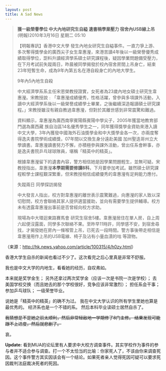 ```yaml
---
layout: post
title: A Sad News
---
```


<blockquote>
<strong>獲一級榮譽學位 中大內地研究生自縊 遺書稱學業壓力 宿舍內USB線上吊</strong>
(明報)2010年3月16日 星期二 05:10

【明報專訊】香港中文大學    發生內地女研究生自縊事件。一直力爭上游、多次奪得獎學金的廣西尖子女生韋惠瀅，來港苦讀4年後以一級榮譽優秀成績取得學位，詎料升讀經濟學系碩士研究課程後，疑因學業問題備受壓力，在下月考試前失蹤兩日，昨晨被同學揭發於校內宿舍房間上吊身亡，結束23年短暫生命，成為9年內第五名在港自殺身亡的內地大學生。

9年內5內地生自殺

中大經濟學系系主任宋恩榮教授證實，女死者為23歲內地女碩士研究生韋惠瀅。宋教授說﹕「韋惠瀅成績優秀，性格活躍，曾參與多項課外活動，入讀中大經濟學系後以一級榮譽成績學士畢業，之後繼續深造報讀碩士研究課程。」宋教授雖沒有親自教過韋惠瀅，但對於其離世感到非常震驚和難過。

資料顯示，韋惠瀅為廣西南寧賓陽縣賓陽中學尖子，2005年獲當地教育部門選為廣西藏    族自治區14名優秀學生之一，同年獲得獎學金資助來港入讀中文大學，3年內獲發中國海外石油獎學金和中大獎學金各一次，亦兩度奪得逸夫書院學術成績獎，07年間以交換生身分遠赴美國    加州聖迭哥州立大學讀書。韋惠瀅讀書努力不懈，亦積極參與課外活動，曾出任系會幹事，亦是逸夫書院乒乓球球隊員，堪稱「精英中的精英」。

根據韋惠瀅留下的遺書內容，警方相信她是因學業問題輕生，並無可疑。宋教授指出，韋惠瀅<strong>本學期需要修讀8科</strong>，下月要參加考試。雖然碩士研究課程較學士課程艱深繁重，但宋教授相信成績優秀的韋惠瀅有足夠能力應付。

失蹤兩日 同學探訪揭發

中大發言人指出，校方對韋惠瀅的離世表示震驚難過，向惠瀅的家人致以深切慰問，校方會聯絡其家人提供適當援助，並向有需要學生提供輔導。校方未有透露韋惠瀅出事前是否曾經向校方求助。

現場為中大環迴東路賽馬會    研究生宿舍5樓。韋惠瀅居住在單人房，自上周六起便沒露面，同學多次聯絡不果。至昨早11時許，同學感不安，到宿舍尋找，才揭發她在房內一條喉管上吊，已死去一段時間。警方事後帶走相信是韋惠瀅用作上吊的USB電線、椅子及沾有小量血漬的咕 等證物。
</blockquote>
（来源：<a href="http://hk.news.yahoo.com/article/100315/4/h0zy.html">http://hk.news.yahoo.com/article/100315/4/h0zy.html</a>）

香港大学生自杀的新闻也看过不少了。这次看完之后心里真是非常不舒服。

我也是中文大学的内地生，看看她的经历，自叹弗如。

本来就是奖学金生；
另外还拿过两次奖学金（应该一次是书院一次是学校）；
去美国学校交换（而且她去的那个学校很好，竞争应该非常激烈）；
担任系会干事；
参加乒乓球队；
一级荣誉毕业。

说她是「精英中的精英」的确不为过。
我在中文大学认识的所有学生里她也算是最优秀的。
经济系也是一个不错的系。
然后本科毕业读硕士居然自杀了。

<del datetime="2010-03-16T13:21:13+00:00">
我猜想是不是她之前太顺利，然后非常轻敌地一学期修了8门主修。
结果发现可能跟不上进度，然后就悲剧了。
</del>

哀。

<strong>Update:</strong> 看到MUA的论坛里有人要求中大校方调查事件。其实学校作为事件的参与者并不适合参与调查。打一个不太恰当的比喻：你家死人了，不该由你来调查死因。这个事件警方其实因该会有一个结论。如果死者亲人觉得死因可疑可以要求死因裁判法庭裁决死者的死因。